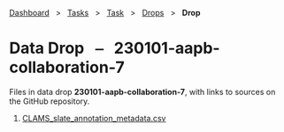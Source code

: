 [Dashboard](../../../index.md)  &nbsp; > &nbsp; [Tasks](../../index.md)  &nbsp; > &nbsp; [Task](../index.md)  &nbsp; > &nbsp; [Drops](index.md)  &nbsp; > &nbsp; ****Drop**** 
# Data Drop &nbsp; ⎯ &nbsp; 230101-aapb-collaboration-7

Files in data drop **230101-aapb-collaboration-7**, with links to sources on the GitHub repository.

1. [CLAMS_slate_annotation_metadata.csv](https://github.com/clamsproject/aapb-annotations/tree/45c9efba61a2591e9fa07502c071d162c5cb99e6/january-slates/230101-aapb-collaboration-7/CLAMS_slate_annotation_metadata.csv)
